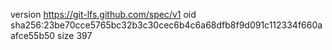 version https://git-lfs.github.com/spec/v1
oid sha256:23be70cce5765bc32b3c30cec6b4c6a68dfb8f9d091c112334f660aafce55b50
size 397
